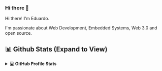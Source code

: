 ### Hi there 👋

Hi there! I'm Eduardo.

I'm passionate about Web Development, Embedded Systems, Web 3.0 and open source.

<!--
**gutkedu/gutkedu** is a ✨ _special_ ✨ repository because its `README.md` (this file) appears on your GitHub profile.

Here are some ideas to get you started:

- 🔭 I’m currently working on ...
- 🌱 I’m currently learning ...
- 👯 I’m looking to collaborate on ...
- 🤔 I’m looking for help with ...
- 💬 Ask me about ...
- 📫 How to reach me: ...
- 😄 Pronouns: ...
- ⚡ Fun fact: ...
-->

## 📊 Github Stats (Expand to View) 


<details> 
  <summary><b>💻 GitHub Profile Stats</b></summary>
  <br/>
<p align="center">
  <img align="center" src="https://github-readme-stats.vercel.app/api?username=gutkedu&show_icons=true&icon_color=blue&hide_border=true&hide_rank=true&bg_color=FFF"/>
  <img align="center" src="https://github-readme-stats.vercel.app/api/top-langs/?username=gutkedu&layout=compact&hide_border=true&langs_count=8&hide=Stata,html&bg_color=FFF"/>
  <br><br>
</p>
  <br/>
  <b>Note:</b> Top languages is only a metric of the languages my public code consists of and doesn't reflect experience or skill level.
  </p>
</details>

